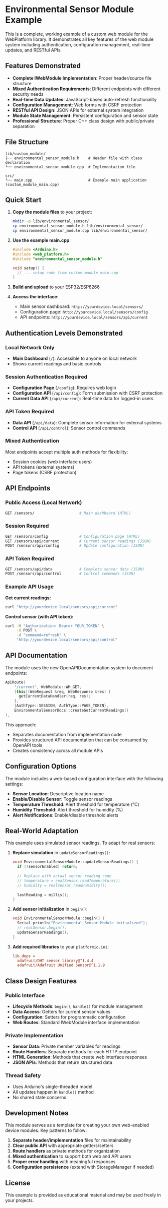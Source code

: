 # Environmental Sensor Module Example

This is a complete, working example of a custom web module for the WebPlatform library. It demonstrates all key features of the web module system including authentication, configuration management, real-time updates, and RESTful APIs.

## Features Demonstrated

- **Complete IWebModule Implementation**: Proper header/source file structure
- **Mixed Authentication Requirements**: Different endpoints with different security needs
- **Real-time Data Updates**: JavaScript-based auto-refresh functionality  
- **Configuration Management**: Web forms with CSRF protection
- **RESTful API Design**: JSON APIs for external system integration
- **Module State Management**: Persistent configuration and sensor state
- **Professional Structure**: Proper C++ class design with public/private separation

## File Structure

```
lib/custom_module/
├── environmental_sensor_module.h    # Header file with class declaration
└── environmental_sensor_module.cpp  # Implementation file

src/
└── main.cpp                         # Example main application (custom_module_main.cpp)
```

## Quick Start

1. **Copy the module files** to your project:
   ```bash
   mkdir -p lib/environmental_sensor/
   cp environmental_sensor_module.h lib/environmental_sensor/
   cp environmental_sensor_module.cpp lib/environmental_sensor/
   ```

2. **Use the example main.cpp**:
   ```cpp
   #include <Arduino.h>
   #include <web_platform.h>
   #include "environmental_sensor_module.h"
   
   void setup() {
     // ... setup code from custom_module_main.cpp
   }
   ```

3. **Build and upload** to your ESP32/ESP8266

4. **Access the interface**:
   - Main sensor dashboard: `http://yourdevice.local/sensors/`
   - Configuration page: `http://yourdevice.local/sensors/config`
   - API endpoints: `http://yourdevice.local/sensors/api/current`

## Authentication Levels Demonstrated

### Local Network Only
- **Main Dashboard** (`/`): Accessible to anyone on local network
- Shows current readings and basic controls

### Session Authentication Required
- **Configuration Page** (`/config`): Requires web login
- **Configuration API** (`/api/config`): Form submission with CSRF protection
- **Current Data API** (`/api/current`): Real-time data for logged-in users

### API Token Required
- **Data API** (`/api/data`): Complete sensor information for external systems
- **Control API** (`/api/control`): Sensor control commands

### Mixed Authentication
Most endpoints accept multiple auth methods for flexibility:
- Session cookies (web interface users)
- API tokens (external systems)
- Page tokens (CSRF protection)

## API Endpoints

### Public Access (Local Network)
```bash
GET /sensors/                    # Main dashboard (HTML)
```

### Session Required
```bash
GET /sensors/config              # Configuration page (HTML)
GET /sensors/api/current         # Current sensor readings (JSON)
POST /sensors/api/config         # Update configuration (JSON)
```

### API Token Required
```bash
GET /sensors/api/data            # Complete sensor data (JSON)
POST /sensors/api/control        # Control commands (JSON)
```

### Example API Usage

**Get current readings:**
```bash
curl "http://yourdevice.local/sensors/api/current"
```

**Control sensor (with API token):**
```bash
curl -H "Authorization: Bearer YOUR_TOKEN" \
     -X POST \
     -d "command=refresh" \
     "http://yourdevice.local/sensors/api/control"
```

## API Documentation

The module uses the new OpenAPIDocumentation system to document endpoints:

```cpp
ApiRoute(
    "/current", WebModule::WM_GET,
    [this](WebRequest &req, WebResponse &res) {
      getCurrentDataHandler(req, res);
    },
    {AuthType::SESSION, AuthType::PAGE_TOKEN},
    EnvironmentalSensorDocs::createGetCurrentReadings()
),
```

This approach:
- Separates documentation from implementation code
- Provides structured API documentation that can be consumed by OpenAPI tools
- Creates consistency across all module APIs

## Configuration Options

The module includes a web-based configuration interface with the following settings:

- **Sensor Location**: Descriptive location name
- **Enable/Disable Sensor**: Toggle sensor readings
- **Temperature Threshold**: Alert threshold for temperature (°C)
- **Humidity Threshold**: Alert threshold for humidity (%)
- **Alert Notifications**: Enable/disable threshold alerts

## Real-World Adaptation

This example uses simulated sensor readings. To adapt for real sensors:

1. **Replace simulation** in `updateSensorReadings()`:
   ```cpp
   void EnvironmentalSensorModule::updateSensorReadings() {
     if (!sensorEnabled) return;
     
     // Replace with actual sensor reading code
     // temperature = realSensor.readTemperature();
     // humidity = realSensor.readHumidity();
     
     lastReading = millis();
   }
   ```

2. **Add sensor initialization** in `begin()`:
   ```cpp
   void EnvironmentalSensorModule::begin() {
     Serial.println("Environmental Sensor Module initialized");
     // realSensor.begin();
     updateSensorReadings();
   }
   ```

3. **Add required libraries** to your `platformio.ini`:
   ```ini
   lib_deps = 
     adafruit/DHT sensor library@^1.4.4
     adafruit/Adafruit Unified Sensor@^1.1.9
   ```

## Class Design Features

### Public Interface
- **Lifecycle Methods**: `begin()`, `handle()` for module management
- **Data Access**: Getters for current sensor values
- **Configuration**: Setters for programmatic configuration
- **Web Routes**: Standard IWebModule interface implementation

### Private Implementation  
- **Sensor Data**: Private member variables for readings
- **Route Handlers**: Separate methods for each HTTP endpoint
- **HTML Generation**: Methods that create web interface responses
- **JSON APIs**: Methods that return structured data

### Thread Safety
- Uses Arduino's single-threaded model
- All updates happen in `handle()` method
- No shared state concerns

## Development Notes

This module serves as a template for creating your own web-enabled device modules. Key patterns to follow:

1. **Separate header/implementation** files for maintainability
2. **Clear public API** with appropriate getters/setters
3. **Route handlers** as private methods for organization  
4. **Mixed authentication** to support both web and API users
5. **Proper error handling** with meaningful responses
6. **Configuration persistence** (extend with StorageManager if needed)

## License

This example is provided as educational material and may be used freely in your projects.